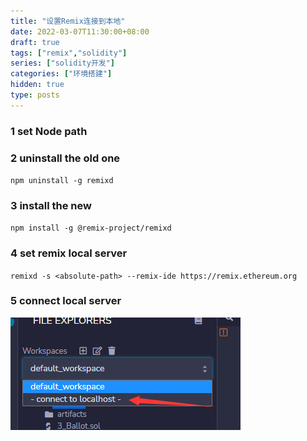 ```yaml
---
title: "设置Remix连接到本地"
date: 2022-03-07T11:30:00+08:00
draft: true
tags: ["remix","solidity"]
series: ["solidity开发"]
categories: ["环境搭建"]
hidden: true
type: posts
---
```


### 1 set Node path
### 2 uninstall the old one
`npm uninstall -g remixd`
### 3 install the new
`npm install -g @remix-project/remixd`
### 4 set remix local server
`remixd -s <absolute-path> --remix-ide https://remix.ethereum.org`
### 5 connect local server
![](/remixd.png)